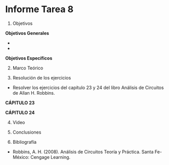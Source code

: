 # Informe Tarea 8

1. Objetivos

 __Objetivos Generales__

* 

* 

__Objetivos Específicos__



2. Marco Teórico


3. Resolución de los ejercicios

* Resolver los ejercicios del capítulo 23 y 24 del libro Análisis de Circuitos de Allan H. Robbins.

__CÁPITULO 23__


__CÁPITULO 24__



4. Video





5. Conclusiones 


6. Bibliografía

* Robbins, A. H. (2008). Análisis de Circuitos Teoría y Práctica. Santa Fe-México: Cengage Learning. 
